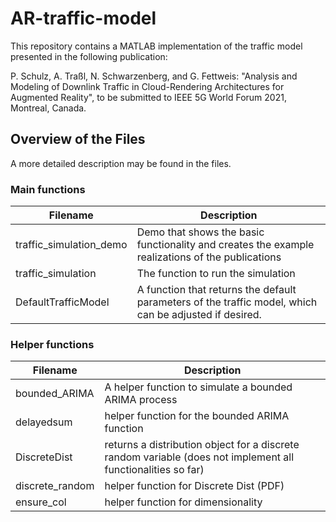 # AR-traffic-model

This repository contains a MATLAB implementation of the traffic model presented in the following publication:

P. Schulz, A. Traßl, N. Schwarzenberg, and G. Fettweis: "Analysis and Modeling of Downlink Traffic in Cloud-Rendering Architectures for Augmented Reality",
to be submitted to IEEE 5G World Forum 2021, Montreal, Canada.

## Overview of the Files
A more detailed description may be found in the files.

### Main functions
Filename | Description
--- | ---
traffic_simulation_demo | Demo that shows the basic functionality and creates the example realizations of the publications
traffic_simulation      | The function to run the simulation
DefaultTrafficModel     | A function that returns the default parameters of the traffic model, which can be adjusted if desired.

### Helper functions
Filename | Description
--- | ---
bounded_ARIMA   | A helper function to simulate a bounded ARIMA process
delayedsum      | helper function for the bounded ARIMA function
DiscreteDist    | returns a distribution object for a discrete random variable (does not implement all functionalities so far)
discrete_random | helper function for Discrete Dist (PDF)
ensure_col      | helper function for dimensionality
